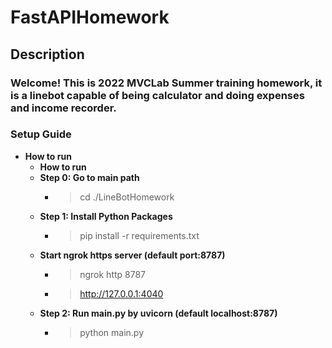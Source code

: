 # FastAPIHomework

## Description
### Welcome! This is 2022 MVCLab Summer training homework, it is a linebot capable of being calculator and doing expenses and income recorder.

### Setup Guide
* **How to run**
    * **How to run**
    * **Step 0: Go to main path**
        * > cd ./LineBotHomework
    * **Step 1: Install Python Packages**
        * > pip install -r requirements.txt
    * **Start ngrok https server (default port:8787)**
        * > ngrok http 8787
        * > http://127.0.0.1:4040
    * **Step 2: Run main.py by uvicorn (default localhost:8787)**
        * > python main.py

